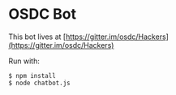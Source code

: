 # OSDC Bot

This bot lives at [https://gitter.im/osdc/Hackers](https://gitter.im/osdc/Hackers)

Run with:

```
$ npm install
$ node chatbot.js
```
